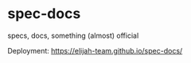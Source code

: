 # spec-docs

specs, docs, something (almost) official

Deployment: https://elijah-team.github.io/spec-docs/
